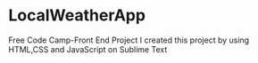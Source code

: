 # LocalWeatherApp
Free Code Camp-Front End Project I created this project by using HTML,CSS and JavaScript on Sublime Text
